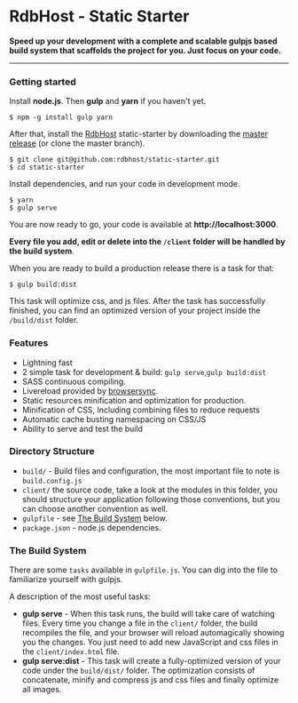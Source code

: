 # RdbHost - Static Starter

**Speed up your development with a complete and scalable gulpjs based build system that scaffolds the project for you. Just focus on your code.**
***

### Getting started

Install **node.js**. Then **gulp** and **yarn** if you haven't yet.

    $ npm -g install gulp yarn

After that, install the [RdbHost](https://www.rdbhost.com) static-starter by downloading the [master release](https://github.com/rdbhost/static-starter/archive/master.zip) (or clone the master branch).

    $ git clone git@github.com:rdbhost/static-starter.git
    $ cd static-starter

Install dependencies, and run your code in development mode.

    $ yarn
    $ gulp serve

You are now ready to go, your code is available at **http://localhost:3000**.

**Every file you add, edit or delete into the `/client` folder will be handled by the build system**.

When you are ready to build a production release there is a task for that:

    $ gulp build:dist

This task will optimize css, and js files. After the task has successfully finished, you can find an optimized version of your project inside the  `/build/dist` folder.

### Features

* Lightning fast
* 2 simple task for development & build: `gulp serve`,`gulp build:dist`
* SASS continuous compiling.
* Livereload provided by [browsersync](http://www.browsersync.io/).
* Static resources minification and optimization for production.
* Minification of CSS, Including combining files to reduce requests
* Automatic cache busting namespacing on CSS/JS
* Ability to serve and test the build

### Directory Structure

* `build/` - Build files and configuration, the most important file to note is `build.config.js`
* `client/` the source code, take a look at the modules in this folder, you should structure your application following those conventions, but you can choose another convention as well.
* `gulpfile` - see [The Build System](#thebuildsystem) below.
* `package.json` - node.js dependencies.

### <a name="thebuildsystem"></a>The Build System

There are some `tasks` available in `gulpfile.js`. You can dig into the file to familiarize yourself with gulpjs.

A description of the most useful tasks:

* **gulp serve** - When this task runs, the build will take care of watching files. Every time you change a file in the `client/` folder, the build recompiles the file, and your browser will reload automagically showing you the changes.
You just need to add new JavaScript and css files in the `client/index.html` file.
* **gulp serve:dist** - This task will create a fully-optimized version of your code under the `build/dist/` folder. The optimization consists of concatenate, minify and compress js and css files and finally optimize all images.

